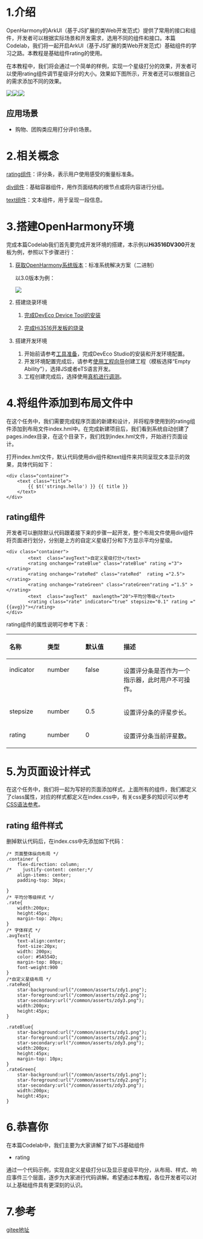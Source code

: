 # 1.介绍

OpenHarmony的ArkUI（基于JS扩展的类Web开发范式）提供了常用的接口和组件，开发者可以根据实际场景和开发需求，选用不同的组件和接口。本篇Codelab，我们将一起开启ArkUI（基于JS扩展的类Web开发范式）基础组件的学习之路。本教程是基础组件rating的使用。

在本教程中，我们将会通过一个简单的样例，实现一个星级打分的效果，开发者可以使用rating组件调节星级评分的大小。效果如下图所示，开发者还可以根据自己的需求添加不同的效果。

![](figures/unnaming.png)![](figures/unnaming-(1).png)![](figures/unnaming-(2).png)

## 应用场景

-   购物、团购类应用打分评价场景。

# 2.相关概念

[rating组件](https://gitee.com/openharmony/docs/blob/master/zh-cn/application-dev/reference/arkui-js/js-components-basic-rating.md)：评分条，表示用户使用感受的衡量标准条。

[div组件](https://gitee.com/openharmony/docs/blob/master/zh-cn/application-dev/reference/arkui-js/js-components-container-div.md)：基础容器组件，用作页面结构的根节点或将内容进行分组。

[text组件](https://gitee.com/openharmony/docs/blob/master/zh-cn/application-dev/reference/arkui-js/js-components-basic-text.md)：文本组件，用于呈现一段信息。

# 3.搭建OpenHarmony环境

完成本篇Codelab我们首先要完成开发环境的搭建，本示例以**Hi3516DV300**开发板为例，参照以下步骤进行：

1. [获取OpenHarmony系统版本](https://gitee.com/openharmony/docs/blob/master/zh-cn/device-dev/get-code/sourcecode-acquire.md#%E8%8E%B7%E5%8F%96%E6%96%B9%E5%BC%8F3%E4%BB%8E%E9%95%9C%E5%83%8F%E7%AB%99%E7%82%B9%E8%8E%B7%E5%8F%96)：标准系统解决方案（二进制）

   以3.0版本为例：

   ![](figures/取版本.png)

2. 搭建烧录环境

   1.  [完成DevEco Device Tool的安装](https://gitee.com/openharmony/docs/blob/master/zh-cn/device-dev/quick-start/quickstart-standard-env-setup.md)

   2.  [完成Hi3516开发板的烧录](https://gitee.com/openharmony/docs/blob/master/zh-cn/device-dev/quick-start/quickstart-lite-steps-hi3516-burn.md)

3. 搭建开发环境

   1.  开始前请参考[工具准备](https://gitee.com/openharmony/docs/blob/master/zh-cn/application-dev/quick-start/start-overview.md#%E5%B7%A5%E5%85%B7%E5%87%86%E5%A4%87)，完成DevEco Studio的安装和开发环境配置。
   2.  开发环境配置完成后，请参考[使用工程向导](https://gitee.com/openharmony/docs/blob/master/zh-cn/application-dev/quick-start/start-with-ets.md#%E5%88%9B%E5%BB%BAets%E5%B7%A5%E7%A8%8B)创建工程（模板选择“Empty Ability”），选择JS或者eTS语言开发。
   3.  工程创建完成后，选择使用[真机进行调测](https://gitee.com/openharmony/docs/blob/master/zh-cn/application-dev/quick-start/start-with-ets.md#%E4%BD%BF%E7%94%A8%E7%9C%9F%E6%9C%BA%E8%BF%90%E8%A1%8C%E5%BA%94%E7%94%A8)。
   
# 4.将组件添加到布局文件中

在这个任务中，我们需要完成程序页面的新建和设计，并将程序使用到的rating组件添加到布局文件index.hml中。在完成新建项目后，我们看到系统自动创建了pages.index目录，在这个目录下，我们找到index.hml文件，开始进行页面设计。

打开index.hml文件，默认代码使用div组件和text组件来共同呈现文本显示的效果，具体代码如下：

```
<div class="container">
    <text class="title">
        {{ $t('strings.hello') }} {{ title }}
    </text>
</div>
```

## rating组件

开发者可以删除默认代码跟着接下来的步骤一起开发，整个布局文件使用div组件将页面进行划分，分别是上方的自定义星级打分和下方显示平均分星级。

```
<div class="container">
        <text  class="avgText">自定义星级打分</text>
        <rating onchange="rateBlue" class="rateBlue" rating ="3"></rating>
        <rating onchange="rateRed" class="rateRed"  rating ="2.5"></rating>
        <rating onchange="rateGreen" class="rateGreen"rating ="1.5" ></rating>
        <text  class="avgText"  maxlength="20">平均分等级</text>
        <rating class="rate" indicator="true" stepsize="0.1" rating ="{{avg}}"></rating>
</div>
```

rating组件的属性说明可参考下表：

<table><thead align="left"><tr id="row9589959475"><th class="cellrowborder" valign="top" width="20%" id="mcps1.1.5.1.1"><p id="p1659012594718"><a name="p1659012594718"></a><a name="p1659012594718"></a>名称</p>
</th>
<th class="cellrowborder" valign="top" width="20%" id="mcps1.1.5.1.2"><p id="p559016591373"><a name="p559016591373"></a><a name="p559016591373"></a>类型</p>
</th>
<th class="cellrowborder" valign="top" width="20%" id="mcps1.1.5.1.3"><p id="p1759011591571"><a name="p1759011591571"></a><a name="p1759011591571"></a>默认值</p>
</th>
<th class="cellrowborder" valign="top" width="40%" id="mcps1.1.5.1.4"><p id="p1859065918710"><a name="p1859065918710"></a><a name="p1859065918710"></a>描述</p>
</th>
</tr>
</thead>
<tbody><tr id="row45901599717"><td class="cellrowborder" valign="top" width="20%" headers="mcps1.1.5.1.1 "><p id="p41715199815"><a name="p41715199815"></a><a name="p41715199815"></a>indicator</p>
</td>
<td class="cellrowborder" valign="top" width="20%" headers="mcps1.1.5.1.2 "><p id="p51751911814"><a name="p51751911814"></a><a name="p51751911814"></a>number</p>
</td>
<td class="cellrowborder" valign="top" width="20%" headers="mcps1.1.5.1.3 "><p id="p15901359972"><a name="p15901359972"></a><a name="p15901359972"></a>false</p>
</td>
<td class="cellrowborder" valign="top" width="40%" headers="mcps1.1.5.1.4 "><p id="p12829183319245"><a name="p12829183319245"></a><a name="p12829183319245"></a>设置评分条是否作为一个指示器，此时用户不可操作。</p>
</td>
</tr>
<tr id="row159025916712"><td class="cellrowborder" valign="top" width="20%" headers="mcps1.1.5.1.1 "><p id="p99319403224"><a name="p99319403224"></a><a name="p99319403224"></a>stepsize</p>
</td>
<td class="cellrowborder" valign="top" width="20%" headers="mcps1.1.5.1.2 "><p id="p759015595717"><a name="p759015595717"></a><a name="p759015595717"></a>number</p>
</td>
<td class="cellrowborder" valign="top" width="20%" headers="mcps1.1.5.1.3 "><p id="p541415236562"><a name="p541415236562"></a><a name="p541415236562"></a>0.5</p>
</td>
<td class="cellrowborder" valign="top" width="40%" headers="mcps1.1.5.1.4 "><p id="p1697652814567"><a name="p1697652814567"></a><a name="p1697652814567"></a>设置评分条的评星步长。</p>
</td>
</tr>
<tr id="row159015591071"><td class="cellrowborder" valign="top" width="20%" headers="mcps1.1.5.1.1 "><p id="p19500546122212"><a name="p19500546122212"></a><a name="p19500546122212"></a>rating</p>
</td>
<td class="cellrowborder" valign="top" width="20%" headers="mcps1.1.5.1.2 "><p id="p359013591671"><a name="p359013591671"></a><a name="p359013591671"></a>number</p>
</td>
<td class="cellrowborder" valign="top" width="20%" headers="mcps1.1.5.1.3 "><p id="p1359025910710"><a name="p1359025910710"></a><a name="p1359025910710"></a>0</p>
</td>
<td class="cellrowborder" valign="top" width="40%" headers="mcps1.1.5.1.4 "><p id="p15172165410566"><a name="p15172165410566"></a><a name="p15172165410566"></a>设置评分条当前评星数。</p>
</td>
</tr>
</tbody>
</table>

# 5.为页面设计样式

在这个任务中，我们将一起为写好的页面添加样式，上面所有的组件，我们都定义了class属性，对应的样式都定义在index.css中，有关css更多的知识可以参考[CSS语法参考](https://gitee.com/openharmony/docs/blob/OpenHarmony-3.0-LTS/zh-cn/application-dev/js-reference/js-framework-syntax-css.md)。

## rating 组件样式

删掉默认代码后，在index.css中先添加如下代码：

```
/* 页面整体纵向布局 */
.container {
    flex-direction: column;
/*    justify-content: center;*/
    align-items: center;
    padding-top: 30px;

}
/* 平均分等级样式 */
.rate{
    width:200px;
    height:45px;
    margin-top: 20px;
}
/* 字体样式 */
.avgText{
    text-align:center;
    font-size:20px;
    width: 200px;
    color: #5A554D;
    margin-top: 80px;
    font-weight:900
}
/*自定义星级布局 */
.rateRed{
    star-background:url("/common/asserts/zdy1.png");
    star-foreground:url("/common/asserts/zdy2.png");
    star-secondary:url("/common/asserts/zdy3.png");
    width:200px;
    height:45px;
}

.rateBlue{
    star-background:url("/common/asserts/zdy1.png");
    star-foreground:url("/common/asserts/zdy2.png");
    star-secondary:url("/common/asserts/zdy3.png");
    width:200px;
    height:45px;
    margin-top: 10px;
}
.rateGreen{
    star-background:url("/common/asserts/zdy1.png");
    star-foreground:url("/common/asserts/zdy2.png");
    star-secondary:url("/common/asserts/zdy3.png");
    width:200px;
    height:45px;
}
```

# 6.恭喜你

在本篇Codelab中，我们主要为大家讲解了如下JS基础组件

-   rating

通过一个代码示例，实现自定义星级打分以及显示星级平均分，从布局、样式、响应事件三个层面，逐步为大家进行代码讲解。希望通过本教程，各位开发者可以对以上基础组件具有更深刻的认识。

# 7.参考

[gitee地址](https://gitee.com/openharmony/codelabs/tree/master/JSUI/RatingApplication)